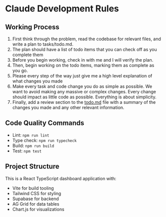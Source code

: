 # Claude Development Rules

## Working Process
1. First think through the problem, read the codebase for relevant files, and write a plan to tasks/todo.md.
2. The plan should have a list of todo items that you can check off as you complete them
3. Before you begin working, check in with me and I will verify the plan.
4. Then, begin working on the todo items, marking them as complete as you go.
5. Please every step of the way just give me a high level explanation of what changes you made
6. Make every task and code change you do as simple as possible. We want to avoid making any massive or complex changes. Every change should impact as little code as possible. Everything is about simplicity.
7. Finally, add a review section to the [todo.md](http://todo.md/) file with a summary of the changes you made and any other relevant information.

## Code Quality Commands
- Lint: `npm run lint`
- Type check: `npm run typecheck`
- Build: `npm run build`
- Test: `npm test`

## Project Structure
This is a React TypeScript dashboard application with:
- Vite for build tooling
- Tailwind CSS for styling
- Supabase for backend
- AG Grid for data tables
- Chart.js for visualizations